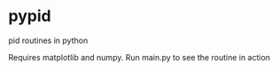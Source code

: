 # pypid
pid routines in python

Requires matplotlib and numpy. Run main.py to see the routine in action
